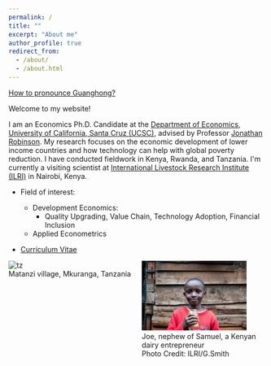 ```yaml
---
permalink: /
title: ""
excerpt: "About me"
author_profile: true
redirect_from: 
  - /about/
  - /about.html
---
```






[How to pronounce Guanghong?](https://www.howtopronounce.com/guang-hong)

Welcome to my website! 

I am an Economics Ph.D. Candidate at the [Department of Economics](https://economics.ucsc.edu/), [University of California, Santa Cruz (UCSC)](https://www.ucsc.edu/), advised by Professor [Jonathan Robinson](https://people.ucsc.edu/~jmrtwo/). My research focuses on the economic development of lower income countries and how technology can help with global poverty reduction. I have conducted fieldwork in Kenya, Rwanda, and Tanzania. I'm currently a visiting scientist at [International Livestock Research Institute (ILRI)](https://www.ilri.org/) in Nairobi, Kenya.

* Field of interest: 
	* Development Economics:
		* Quality Upgrading, Value Chain, Technology Adoption, Financial Inclusion
	* Applied Econometrics

* [Curriculum Vitae](/files/CV_GuanghongXu.pdf)


<div style="display:flex">
     <div style="flex:1;padding-right:10px;">
				<img src="/images/tz2.jpeg" alt="tz" style="width:115%">
				<figcaption>Matanzi village, Mkuranga, Tanzania</figcaption>
     </div>
     <div style="flex:1;padding-left:10px;">
				<img src="/images/Kenyamilk_small.jpg" alt="ke" style="width:85%">
				<figcaption>Joe, nephew of Samuel, a Kenyan dairy entrepreneur </figcaption>
				<figcaption>Photo Credit: ILRI/G.Smith</figcaption>
     </div>
</div>
